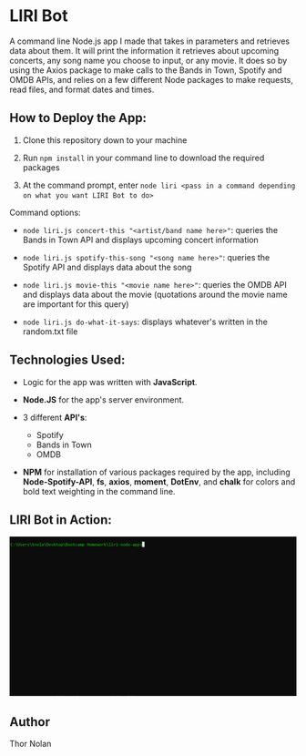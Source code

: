 LIRI Bot
==============================================

A command line Node.js app I made that takes in parameters and retrieves data about them. It will print the information it retrieves about upcoming concerts, any song name you choose to input, or any movie. It does so by using the Axios package to make calls to the Bands in Town, Spotify and OMDB APIs, and relies on a few different Node packages to make requests, read files, and format dates and times.

## How to Deploy the App:

1. Clone this repository down to your machine
   
2. Run `npm install` in your command line to download the required packages
   
3. At the command prompt, enter `node liri <pass in a command depending on what you want LIRI Bot to do>`
   
  Command options: 

+ `node liri.js concert-this "<artist/band name here>"`: queries the Bands in Town API and displays upcoming concert information
  
+ `node liri.js spotify-this-song "<song name here>"`: queries the Spotify API and displays data about the song
  
+ `node liri.js movie-this "<movie name here>"`: queries the OMDB API and displays data about the movie (quotations around the movie name are important for this query)
  
+ `node liri.js do-what-it-says`: displays whatever's written in the random.txt file

## Technologies Used:

+ Logic for the app was written with **JavaScript**.
  
+ **Node.JS** for the app's server environment.
  
+ 3 different **API's**: 
  + Spotify
  + Bands in Town
  + OMDB
  
+ **NPM** for installation of various packages required by the app, including **Node-Spotify-API**, **fs**, **axios**, **moment**, **DotEnv**, and **chalk** for colors and bold text weighting in the command line.

## LIRI Bot in Action:

![demo gif](/LIRI-Bot-demo.gif "Demo GIF")

## Author

Thor Nolan